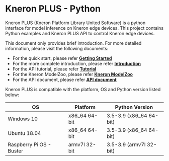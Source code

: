 # Kneron PLUS - Python

Kneron PLUS (Kneron Platform Library United Software) is a python interface for model inference on Kneron edge devices. This project contains Python examples and Kneron PLUS API to control Kneron edge devices.

This document only provides brief introduction.
For more detailed information, please visit the following documents:

- For the quick start, please refer [**Getting Started**](./getting_start.md)
- For the more complete introduction, please refer [**Introduction**](./introduction/index.md)
- For the API tutorial, please refer [**Tutorial**](./tutorial/index.md)
- For the Kneron ModelZoo, please refer [**Kneron ModelZoo**](./modelzoo/index.md)
- For the API document, please refer [**API document**](./api_document/index.md)

Kneron PLUS is compatible with the platform, OS and Python version listed below:  

| OS                       | Platform      | Python Version          |
|--------------------------|---------------|-------------------------|
| Windows 10               | x86_64 64-bit | 3.5-3.9 (x86_64 64-bit) |
| Ubuntu 18.04             | x86_64 64-bit | 3.5-3.9 (x86_64 64-bit) |
| Raspberry Pi OS - Buster | armv7l 32-bit | 3.5-3.9 (armv7l 32-bit) |
